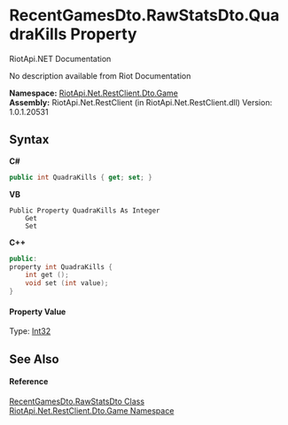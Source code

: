 # RecentGamesDto.RawStatsDto.QuadraKills Property 
RiotApi.NET Documentation 

No description available from Riot Documentation

**Namespace:**&nbsp;<a href="8f950157-2c97-623b-3bf4-ac8c4c87be7b">RiotApi.Net.RestClient.Dto.Game</a><br />**Assembly:**&nbsp;RiotApi.Net.RestClient (in RiotApi.Net.RestClient.dll) Version: 1.0.1.20531

## Syntax

**C#**<br />
``` C#
public int QuadraKills { get; set; }
```

**VB**<br />
``` VB
Public Property QuadraKills As Integer
	Get
	Set
```

**C++**<br />
``` C++
public:
property int QuadraKills {
	int get ();
	void set (int value);
}
```


#### Property Value
Type: <a href="http://msdn2.microsoft.com/en-us/library/td2s409d" target="_blank">Int32</a>

## See Also


#### Reference
<a href="7112e3bd-20d7-21da-77f8-9dff38d018ea">RecentGamesDto.RawStatsDto Class</a><br /><a href="8f950157-2c97-623b-3bf4-ac8c4c87be7b">RiotApi.Net.RestClient.Dto.Game Namespace</a><br />